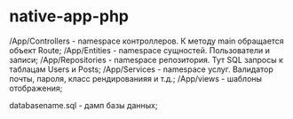 # native-app-php

/App/Controllers - namespace контроллеров. К методу main обращается объект Route;
/App/Entities - namespace сущностей. Пользователи и записи;
/App/Repositories - namespace репозитория. Тут SQL запросы к таблацам Users и Posts;
/App/Services - namespace услуг. Валидатор почты, пароля, класс рендированияя и т.д.;
/App/views - шаблоны отображения;


databasename.sql - дамп базы данных;
